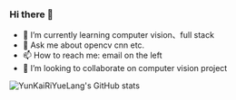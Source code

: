 
### Hi there 👋
- 🌱 I’m currently learning computer vision、full stack
- 💬 Ask me about opencv cnn etc.
- 📫 How to reach me: email on the left
- 👯 I’m looking to collaborate on computer vision project

![YunKaiRiYueLang's GitHub stats](https://github-readme-stats.vercel.app/api?username=YunKaiRiYueLang&show_icons=true)


